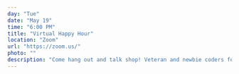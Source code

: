 ```yaml
---
day: "Tue"
date: "May 19"
time: "6:00 PM"
title: "Virtual Happy Hour"
location: "Zoom"
url: "https://zoom.us/"
photo: ""
description: "Come hang out and talk shop! Veteran and newbie coders feel free to come talk projects, share resources, and cut loose!"
---
```

